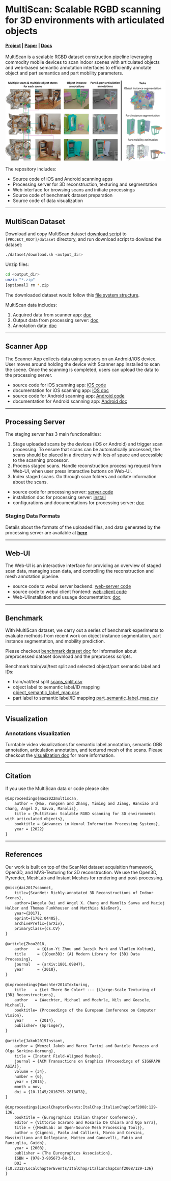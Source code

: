 # MultiScan: Scalable RGBD scanning for 3D environments with articulated objects

<h4>
    <a href="https://3dlg-hcvc.github.io/multiscan/">Project</a> |
    <a href="https://openreview.net/forum?id=YxUdazpgweG">Paper</a> |
    <a href="https://3dlg-hcvc.github.io/multiscan/read-the-docs/index.html">Docs</a>
</h4>

MultiScan is a scalable RGBD dataset construction pipeline leveraging commodity mobile devices to scan indoor scenes with articulated objects and web-based semantic annotation interfaces to efficiently annotate object and part semantics and part mobility parameters. 

<img src="docs/read-the-docs/_static/teaser.png" />

The repository includes:

* Source code of iOS and Android scanning apps
* Processing server for 3D reconstruction, texturing and segmentation
* Web interface for browsing scans and initiate processings
* Source code of benchmark dataset preparation
* Source code of data visualization

-----------------------------------

## MultiScan Dataset

Download and copy MultiScan dataset [download script](https://forms.gle/YuE2gZTMSBoJiLDh7) to `[PROJECT_ROOT]/dataset` directory, and run download script to dowload the dataset:

```bash
./dataset/download.sh <output_dir>
```
Unzip files:
```bash
cd <output_dir>
unzip "*.zip"
[optional] rm *.zip
```

The downloaded dataset would follow this [file system structure](https://3dlg-hcvc.github.io/multiscan/read-the-docs/dataset/index.html#file-system-structure).

MultiScan data includes:
1. Acquired data from scanner app: [doc](https://3dlg-hcvc.github.io/multiscan/read-the-docs/dataset/files/acquired.html)
2. Output data from processing server: [doc](https://3dlg-hcvc.github.io/multiscan/read-the-docs/dataset/files/output.html)
3. Annotation data: [doc](https://3dlg-hcvc.github.io/multiscan/read-the-docs/dataset/files/annotation.html)

-----------------------------------

## Scanner App

The Scanner App collects data using sensors on an Android/iOS device. User moves around holding the device with Scanner app installed to scan the scene. Once the scanning is completed, users can upload the data to the processing server.
* source code for iOS scanning app: [iOS code](scanner/ios)
* documentation for iOS scanning app: [iOS doc](https://3dlg-hcvc.github.io/multiscan/read-the-docs/scanner/index.html#ios)
* source code for Android scanning app: [Android code](scanner/android)
* documentation for Android scanning app: [Android doc](https://3dlg-hcvc.github.io/multiscan/read-the-docs/scanner/index.html#android)

-----------------------------------

## Processing Server
The staging server has 3 main functionalities:

1. Stage uploaded scans by the devices (iOS or Android) and trigger scan processing. To ensure that scans can be automatically processed, the scans should be placed in a directory with lots of space and accessible to the scanning processor.
2. Process staged scans. Handle reconstruction processing request from Web-UI, when user press interactive buttons on Web-UI.
3. Index staged scans. Go through scan folders and collate information about the scans.
* source code for processing server: [server code](server)
* installation doc for processing server: [install](https://3dlg-hcvc.github.io/multiscan/read-the-docs/server/index.html#installation)
* configurations and documentations for processing server: [doc](https://3dlg-hcvc.github.io/multiscan/read-the-docs/server/index.html#configurations)


### Staging Data Formats

Details about the formats of the uploaded files, and data generated by the processing server are available at [**here**](./docs/staging_file_format.md)

-----------------------------------

## Web-UI

The Web-UI is an interactive interface for providing an overview of staged scan data, managing scan data, and controlling the reconstruction and mesh annotation pipeline.
- source code to webui server backend: [web-server code](web-ui/web-server)
- source code to webui client frontend: [web-client code](web-ui/web-client)
- Web-UIinstallation and usuage documentation: [doc](https://3dlg-hcvc.github.io/multiscan/read-the-docs/web-ui/index.html#web-ui)

-----------------------------------

## Benchmark

With MultiScan dataset, we carry out a series of benchmark experiments to evaluate methods from recent work on object instance segmentation, part instance segmentation, and mobility prediction.

Please checkout [benchmark dataset doc](dataset/README.md) for information about preprocessed dataset download and the preprocess scripts.

Benchmark train/val/test split and selected object/part semantic label and IDs:
* train/val/test split [scans_split.csv](dataset/benchmark/scans_split.csv)
* object label to semantic label/ID mapping [object_semantic_label_map.csv](dataset/benchmark/object_semantic_label_map.csv)
* part label to semantic label/ID mapping [part_semantic_label_map.csv](dataset/benchmark/part_semantic_label_map.csv)

-----------------------------------

## Visualization

### Annotations visualization

Turntable video visualizations for semantic label annotation, semantic OBB annotation, articulation annotation, and textured mesh of the scans. Please checkout the [visualization doc](visualization/README.md) for more information.

-----------------------------------

## Citation

If you use the MultiScan data or code please cite:

    @inproceedings{mao2022multiscan,
        author = {Mao, Yongsen and Zhang, Yiming and Jiang, Hanxiao and Chang, Angel X, Savva, Manolis},
        title = {MultiScan: Scalable RGBD scanning for 3D environments with articulated objects},
        booktitle = {Advances in Neural Information Processing Systems},
        year = {2022}
    }

-----------------------------------

## References

Our work is built on top of the ScanNet dataset acquisition framework, Open3D, and MVS-Texturing for 3D reconstruction.
We use the Open3D, Pyrender, MeshLab and Instant Meshes for rendering and post-processing.

    @misc{dai2017scannet,
        title={ScanNet: Richly-annotated 3D Reconstructions of Indoor Scenes}, 
        author={Angela Dai and Angel X. Chang and Manolis Savva and Maciej Halber and Thomas Funkhouser and Matthias Nießner},
        year={2017},
        eprint={1702.04405},
        archivePrefix={arXiv},
        primaryClass={cs.CV}
    }

    @article{Zhou2018,
        author    = {Qian-Yi Zhou and Jaesik Park and Vladlen Koltun},
        title     = {{Open3D}: {A} Modern Library for {3D} Data Processing},
        journal   = {arXiv:1801.09847},
        year      = {2018},
    }

    @inproceedings{Waechter2014Texturing,
        title    = {Let There Be Color! --- {L}arge-Scale Texturing of {3D} Reconstructions},
        author   = {Waechter, Michael and Moehrle, Nils and Goesele, Michael},
        booktitle= {Proceedings of the European Conference on Computer Vision},
        year     = {2014},
        publisher= {Springer},
    }

    @article{Jakob2015Instant,
        author = {Wenzel Jakob and Marco Tarini and Daniele Panozzo and Olga Sorkine-Hornung},
        title = {Instant Field-Aligned Meshes},
        journal = {ACM Transactions on Graphics (Proceedings of SIGGRAPH ASIA)},
        volume = {34},
        number = {6},
        year = {2015},
        month = nov,
        doi = {10.1145/2816795.2818078},
    }

    @inproceedings{LocalChapterEvents:ItalChap:ItalianChapConf2008:129-136,
        booktitle = {Eurographics Italian Chapter Conference},
        editor = {Vittorio Scarano and Rosario De Chiara and Ugo Erra},
        title = {{MeshLab: an Open-Source Mesh Processing Tool}},
        author = {Cignoni, Paolo and Callieri, Marco and Corsini, Massimiliano and Dellepiane, Matteo and Ganovelli, Fabio and Ranzuglia, Guido},
        year = {2008},
        publisher = {The Eurographics Association},
        ISBN = {978-3-905673-68-5},
        DOI = {10.2312/LocalChapterEvents/ItalChap/ItalianChapConf2008/129-136}
    }